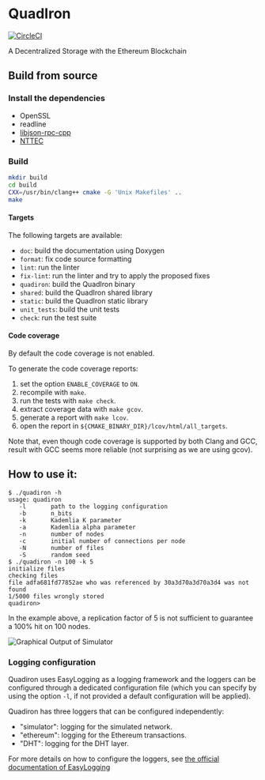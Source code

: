 # QuadIron

[![CircleCI][badgepub]](https://circleci.com/gh/vrancurel/quadiron)

A Decentralized Storage with the Ethereum Blockchain

## Build from source

### Install the dependencies

- OpenSSL
- readline
- [libjson-rpc-cpp](https://github.com/cinemast/libjson-rpc-cpp)
- [NTTEC](https://github.com/vrancurel/nttec)

### Build

```sh
mkdir build
cd build
CXX=/usr/bin/clang++ cmake -G 'Unix Makefiles' ..
make
```

#### Targets

The following targets are available:

- `doc`: build the documentation using Doxygen
- `format`: fix code source formatting
- `lint`: run the linter
- `fix-lint`: run the linter and try to apply the proposed fixes
- `quadiron`: build the QuadIron binary
- `shared`: build the QuadIron shared library
- `static`: build the QuadIron static library
- `unit_tests`: build the unit tests
- `check`: run the test suite

#### Code coverage

By default the code coverage is not enabled.

To generate the code coverage reports:
1. set the option `ENABLE_COVERAGE` to `ON`.
2. recompile with `make`.
3. run the tests with `make check`.
4. extract coverage data with `make gcov`.
5. generate a report with `make lcov`.
6. open the report in `${CMAKE_BINARY_DIR}/lcov/html/all_targets`.

Note that, even though code coverage is supported by both Clang and GCC, result
with GCC seems more reliable (not surprising as we are using gcov).

## How to use it:

    $ ./quadiron -h
    usage: quadiron
       -l       path to the logging configuration
       -b       n_bits
       -k       Kademlia K parameter
       -a       Kademlia alpha parameter
       -n       number of nodes
       -c       initial number of connections per node
       -N       number of files
       -S       random seed
    $ ./quadiron -n 100 -k 5
    initialize files
    checking files
    file adfa681fd77852ae who was referenced by 30a3d70a3d70a3d4 was not found
    1/5000 files wrongly stored
    quadiron>

In the example above, a replication factor of 5 is not sufficient to
guarantee a 100% hit on 100 nodes.

![Graphical Output of Simulator](graphviz.png )

### Logging configuration

Quadiron uses EasyLogging as a logging framework and the loggers can be
configured through a dedicated configuration file (which you can specify by
using the option `-l`, if not provided a default configuration will be applied).

Quadiron has three loggers that can be configured independently:
- "simulator": logging for the simulated network.
- "ethereum": logging for the Ethereum transactions.
- "DHT": logging for the DHT layer.

For more details on how to configure the loggers, see
[the official documentation of EasyLogging](https://github.com/muflihun/easyloggingpp#configuration)

[badgepub]: https://circleci.com/gh/vrancurel/quadiron.svg?style=shield&circle-token=:circle-token
